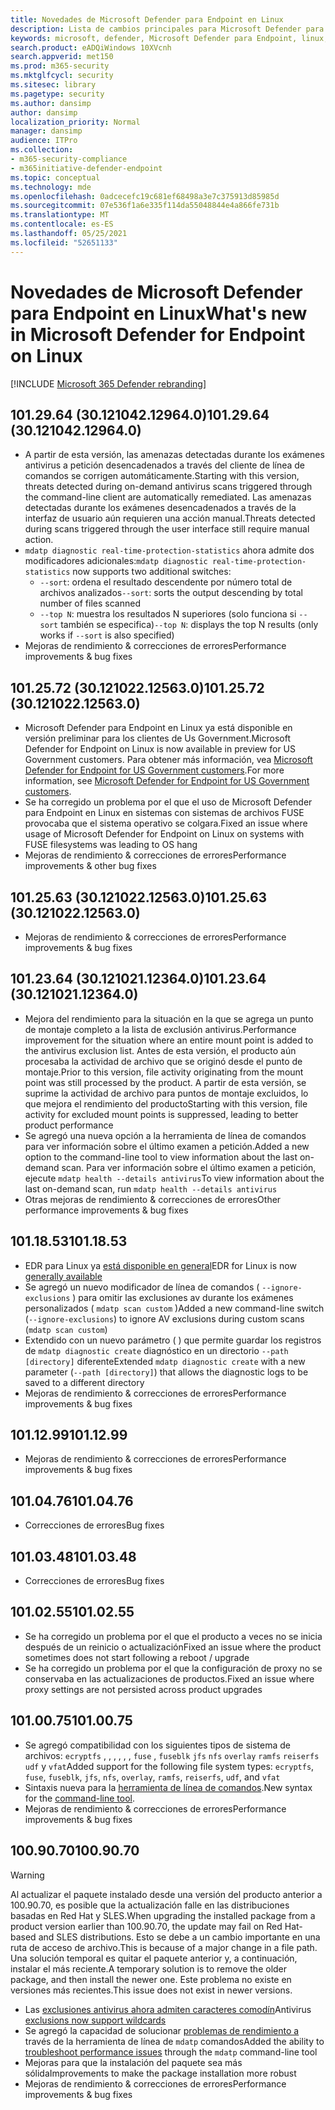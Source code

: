 ```yaml
---
title: Novedades de Microsoft Defender para Endpoint en Linux
description: Lista de cambios principales para Microsoft Defender para Endpoint en Linux.
keywords: microsoft, defender, Microsoft Defender para Endpoint, linux, whatsnew, release
search.product: eADQiWindows 10XVcnh
search.appverid: met150
ms.prod: m365-security
ms.mktglfcycl: security
ms.sitesec: library
ms.pagetype: security
ms.author: dansimp
author: dansimp
localization_priority: Normal
manager: dansimp
audience: ITPro
ms.collection:
- m365-security-compliance
- m365initiative-defender-endpoint
ms.topic: conceptual
ms.technology: mde
ms.openlocfilehash: 0adcecefc19c681ef68498a3e7c375913d85985d
ms.sourcegitcommit: 07e536f1a6e335f114da55048844e4a866fe731b
ms.translationtype: MT
ms.contentlocale: es-ES
ms.lasthandoff: 05/25/2021
ms.locfileid: "52651133"
---
```

# <a name="whats-new-in-microsoft-defender-for-endpoint-on-linux"></a><span data-ttu-id="b2c41-104">Novedades de Microsoft Defender para Endpoint en Linux</span><span class="sxs-lookup"><span data-stu-id="b2c41-104">What's new in Microsoft Defender for Endpoint on Linux</span></span>

[!INCLUDE [Microsoft 365 Defender rebranding](../../includes/microsoft-defender.md)]

## <a name="1012964-30121042129640"></a><span data-ttu-id="b2c41-105">101.29.64 (30.121042.12964.0)</span><span class="sxs-lookup"><span data-stu-id="b2c41-105">101.29.64 (30.121042.12964.0)</span></span>

- <span data-ttu-id="b2c41-106">A partir de esta versión, las amenazas detectadas durante los exámenes antivirus a petición desencadenados a través del cliente de línea de comandos se corrigen automáticamente.</span><span class="sxs-lookup"><span data-stu-id="b2c41-106">Starting with this version, threats detected during on-demand antivirus scans triggered through the command-line client are automatically remediated.</span></span> <span data-ttu-id="b2c41-107">Las amenazas detectadas durante los exámenes desencadenados a través de la interfaz de usuario aún requieren una acción manual.</span><span class="sxs-lookup"><span data-stu-id="b2c41-107">Threats detected during scans triggered through the user interface still require manual action.</span></span>
- <span data-ttu-id="b2c41-108">`mdatp diagnostic real-time-protection-statistics` ahora admite dos modificadores adicionales:</span><span class="sxs-lookup"><span data-stu-id="b2c41-108">`mdatp diagnostic real-time-protection-statistics` now supports two additional switches:</span></span>
  - <span data-ttu-id="b2c41-109">`--sort`: ordena el resultado descendente por número total de archivos analizados</span><span class="sxs-lookup"><span data-stu-id="b2c41-109">`--sort`: sorts the output descending by total number of files scanned</span></span>
  - <span data-ttu-id="b2c41-110">`--top N`: muestra los resultados N superiores (solo funciona si `--sort` también se especifica)</span><span class="sxs-lookup"><span data-stu-id="b2c41-110">`--top N`: displays the top N results (only works if `--sort` is also specified)</span></span>
- <span data-ttu-id="b2c41-111">Mejoras de rendimiento & correcciones de errores</span><span class="sxs-lookup"><span data-stu-id="b2c41-111">Performance improvements & bug fixes</span></span>

## <a name="1012572-30121022125630"></a><span data-ttu-id="b2c41-112">101.25.72 (30.121022.12563.0)</span><span class="sxs-lookup"><span data-stu-id="b2c41-112">101.25.72 (30.121022.12563.0)</span></span>

- <span data-ttu-id="b2c41-113">Microsoft Defender para Endpoint en Linux ya está disponible en versión preliminar para los clientes de Us Government.</span><span class="sxs-lookup"><span data-stu-id="b2c41-113">Microsoft Defender for Endpoint on Linux is now available in preview for US Government customers.</span></span> <span data-ttu-id="b2c41-114">Para obtener más información, vea [Microsoft Defender for Endpoint for US Government customers](gov.md).</span><span class="sxs-lookup"><span data-stu-id="b2c41-114">For more information, see [Microsoft Defender for Endpoint for US Government customers](gov.md).</span></span>
- <span data-ttu-id="b2c41-115">Se ha corregido un problema por el que el uso de Microsoft Defender para Endpoint en Linux en sistemas con sistemas de archivos FUSE provocaba que el sistema operativo se colgara.</span><span class="sxs-lookup"><span data-stu-id="b2c41-115">Fixed an issue where usage of Microsoft Defender for Endpoint on Linux on systems with FUSE filesystems was leading to OS hang</span></span>
- <span data-ttu-id="b2c41-116">Mejoras de rendimiento & correcciones de errores</span><span class="sxs-lookup"><span data-stu-id="b2c41-116">Performance improvements & other bug fixes</span></span>

## <a name="1012563-30121022125630"></a><span data-ttu-id="b2c41-117">101.25.63 (30.121022.12563.0)</span><span class="sxs-lookup"><span data-stu-id="b2c41-117">101.25.63 (30.121022.12563.0)</span></span>

- <span data-ttu-id="b2c41-118">Mejoras de rendimiento & correcciones de errores</span><span class="sxs-lookup"><span data-stu-id="b2c41-118">Performance improvements & bug fixes</span></span>

## <a name="1012364-30121021123640"></a><span data-ttu-id="b2c41-119">101.23.64 (30.121021.12364.0)</span><span class="sxs-lookup"><span data-stu-id="b2c41-119">101.23.64 (30.121021.12364.0)</span></span>

- <span data-ttu-id="b2c41-120">Mejora del rendimiento para la situación en la que se agrega un punto de montaje completo a la lista de exclusión antivirus.</span><span class="sxs-lookup"><span data-stu-id="b2c41-120">Performance improvement for the situation where an entire mount point is added to the antivirus exclusion list.</span></span> <span data-ttu-id="b2c41-121">Antes de esta versión, el producto aún procesaba la actividad de archivo que se originó desde el punto de montaje.</span><span class="sxs-lookup"><span data-stu-id="b2c41-121">Prior to this version, file activity originating from the mount point was still processed by the product.</span></span> <span data-ttu-id="b2c41-122">A partir de esta versión, se suprime la actividad de archivo para puntos de montaje excluidos, lo que mejora el rendimiento del producto</span><span class="sxs-lookup"><span data-stu-id="b2c41-122">Starting with this version, file activity for excluded mount points is suppressed, leading to better product performance</span></span>
- <span data-ttu-id="b2c41-123">Se agregó una nueva opción a la herramienta de línea de comandos para ver información sobre el último examen a petición.</span><span class="sxs-lookup"><span data-stu-id="b2c41-123">Added a new option to the command-line tool to view information about the last on-demand scan.</span></span> <span data-ttu-id="b2c41-124">Para ver información sobre el último examen a petición, ejecute `mdatp health --details antivirus`</span><span class="sxs-lookup"><span data-stu-id="b2c41-124">To view information about the last on-demand scan, run `mdatp health --details antivirus`</span></span>
- <span data-ttu-id="b2c41-125">Otras mejoras de rendimiento & correcciones de errores</span><span class="sxs-lookup"><span data-stu-id="b2c41-125">Other performance improvements & bug fixes</span></span>

## <a name="1011853"></a><span data-ttu-id="b2c41-126">101.18.53</span><span class="sxs-lookup"><span data-stu-id="b2c41-126">101.18.53</span></span>

- <span data-ttu-id="b2c41-127">EDR para Linux ya [está disponible en general](https://techcommunity.microsoft.com/t5/microsoft-defender-for-endpoint/edr-for-linux-is-now-is-generally-available/ba-p/2048539)</span><span class="sxs-lookup"><span data-stu-id="b2c41-127">EDR for Linux is now [generally available](https://techcommunity.microsoft.com/t5/microsoft-defender-for-endpoint/edr-for-linux-is-now-is-generally-available/ba-p/2048539)</span></span>
- <span data-ttu-id="b2c41-128">Se agregó un nuevo modificador de línea de comandos ( `--ignore-exclusions` ) para omitir las exclusiones av durante los exámenes personalizados ( `mdatp scan custom` )</span><span class="sxs-lookup"><span data-stu-id="b2c41-128">Added a new command-line switch (`--ignore-exclusions`) to ignore AV exclusions during custom scans (`mdatp scan custom`)</span></span>
- <span data-ttu-id="b2c41-129">Extendido con un nuevo parámetro ( ) que permite guardar los registros de `mdatp diagnostic create` diagnóstico en un directorio `--path [directory]` diferente</span><span class="sxs-lookup"><span data-stu-id="b2c41-129">Extended `mdatp diagnostic create` with a new parameter (`--path [directory]`) that allows the diagnostic logs to be saved to a different directory</span></span>
- <span data-ttu-id="b2c41-130">Mejoras de rendimiento & correcciones de errores</span><span class="sxs-lookup"><span data-stu-id="b2c41-130">Performance improvements & bug fixes</span></span>

## <a name="1011299"></a><span data-ttu-id="b2c41-131">101.12.99</span><span class="sxs-lookup"><span data-stu-id="b2c41-131">101.12.99</span></span>

- <span data-ttu-id="b2c41-132">Mejoras de rendimiento & correcciones de errores</span><span class="sxs-lookup"><span data-stu-id="b2c41-132">Performance improvements & bug fixes</span></span>

## <a name="1010476"></a><span data-ttu-id="b2c41-133">101.04.76</span><span class="sxs-lookup"><span data-stu-id="b2c41-133">101.04.76</span></span>

- <span data-ttu-id="b2c41-134">Correcciones de errores</span><span class="sxs-lookup"><span data-stu-id="b2c41-134">Bug fixes</span></span>

## <a name="1010348"></a><span data-ttu-id="b2c41-135">101.03.48</span><span class="sxs-lookup"><span data-stu-id="b2c41-135">101.03.48</span></span>

- <span data-ttu-id="b2c41-136">Correcciones de errores</span><span class="sxs-lookup"><span data-stu-id="b2c41-136">Bug fixes</span></span>

## <a name="1010255"></a><span data-ttu-id="b2c41-137">101.02.55</span><span class="sxs-lookup"><span data-stu-id="b2c41-137">101.02.55</span></span>

- <span data-ttu-id="b2c41-138">Se ha corregido un problema por el que el producto a veces no se inicia después de un reinicio o actualización</span><span class="sxs-lookup"><span data-stu-id="b2c41-138">Fixed an issue where the product sometimes does not start following a reboot / upgrade</span></span>
- <span data-ttu-id="b2c41-139">Se ha corregido un problema por el que la configuración de proxy no se conservaba en las actualizaciones de productos.</span><span class="sxs-lookup"><span data-stu-id="b2c41-139">Fixed an issue where proxy settings are not persisted across product upgrades</span></span>

## <a name="1010075"></a><span data-ttu-id="b2c41-140">101.00.75</span><span class="sxs-lookup"><span data-stu-id="b2c41-140">101.00.75</span></span>

- <span data-ttu-id="b2c41-141">Se agregó compatibilidad con los siguientes tipos de sistema de archivos: `ecryptfs` , , , , , , `fuse` , `fuseblk` `jfs` `nfs` `overlay` `ramfs` `reiserfs` `udf` y `vfat`</span><span class="sxs-lookup"><span data-stu-id="b2c41-141">Added support for the following file system types: `ecryptfs`, `fuse`, `fuseblk`, `jfs`, `nfs`, `overlay`, `ramfs`, `reiserfs`, `udf`, and `vfat`</span></span>
- <span data-ttu-id="b2c41-142">Sintaxis nueva para la [herramienta de línea de comandos](linux-resources.md#configure-from-the-command-line).</span><span class="sxs-lookup"><span data-stu-id="b2c41-142">New syntax for the [command-line tool](linux-resources.md#configure-from-the-command-line).</span></span>
- <span data-ttu-id="b2c41-143">Mejoras de rendimiento & correcciones de errores</span><span class="sxs-lookup"><span data-stu-id="b2c41-143">Performance improvements & bug fixes</span></span>

## <a name="1009070"></a><span data-ttu-id="b2c41-144">100.90.70</span><span class="sxs-lookup"><span data-stu-id="b2c41-144">100.90.70</span></span>

> [!WARNING]
> <span data-ttu-id="b2c41-145">Al actualizar el paquete instalado desde una versión del producto anterior a 100.90.70, es posible que la actualización falle en las distribuciones basadas en Red Hat y SLES.</span><span class="sxs-lookup"><span data-stu-id="b2c41-145">When upgrading the installed package from a product version earlier than 100.90.70, the update may fail on Red Hat-based and SLES distributions.</span></span> <span data-ttu-id="b2c41-146">Esto se debe a un cambio importante en una ruta de acceso de archivo.</span><span class="sxs-lookup"><span data-stu-id="b2c41-146">This is because of a major change in a file path.</span></span> <span data-ttu-id="b2c41-147">Una solución temporal es quitar el paquete anterior y, a continuación, instalar el más reciente.</span><span class="sxs-lookup"><span data-stu-id="b2c41-147">A temporary solution is to remove the older package, and then install the newer one.</span></span> <span data-ttu-id="b2c41-148">Este problema no existe en versiones más recientes.</span><span class="sxs-lookup"><span data-stu-id="b2c41-148">This issue does not exist in newer versions.</span></span>

- <span data-ttu-id="b2c41-149">Las [exclusiones antivirus ahora admiten caracteres comodín](linux-exclusions.md#supported-exclusion-types)</span><span class="sxs-lookup"><span data-stu-id="b2c41-149">Antivirus [exclusions now support wildcards](linux-exclusions.md#supported-exclusion-types)</span></span>
- <span data-ttu-id="b2c41-150">Se agregó la capacidad de solucionar [problemas de rendimiento a](linux-support-perf.md) través de la herramienta de línea de `mdatp` comandos</span><span class="sxs-lookup"><span data-stu-id="b2c41-150">Added the ability to [troubleshoot performance issues](linux-support-perf.md) through the `mdatp` command-line tool</span></span>
- <span data-ttu-id="b2c41-151">Mejoras para que la instalación del paquete sea más sólida</span><span class="sxs-lookup"><span data-stu-id="b2c41-151">Improvements to make the package installation more robust</span></span>
- <span data-ttu-id="b2c41-152">Mejoras de rendimiento & correcciones de errores</span><span class="sxs-lookup"><span data-stu-id="b2c41-152">Performance improvements & bug fixes</span></span>
